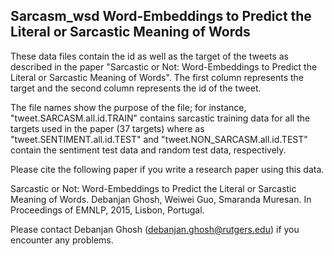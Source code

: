 Sarcasm_wsd
Word-Embeddings to Predict the Literal or Sarcastic Meaning of Words
----------------------------------------------

These data files contain the id as well as the target of the tweets as described in the paper
"Sarcastic or Not: Word-Embeddings to Predict the Literal or Sarcastic Meaning of Words". The first column
represents the target and the second column represents the id of the tweet.

The file names show the purpose of the file; for instance, "tweet.SARCASM.all.id.TRAIN" contains 
sarcastic training data for all the targets used in the paper (37 targets) where as "tweet.SENTIMENT.all.id.TEST" 
and "tweet.NON_SARCASM.all.id.TEST" contain the sentiment test data and random test data, respectively.

Please cite the following paper if you write a research paper using this data.

Sarcastic or Not: Word-Embeddings to Predict the Literal or Sarcastic Meaning of Words. Debanjan Ghosh, Weiwei Guo, Smaranda Muresan. In Proceedings of EMNLP, 2015, Lisbon, Portugal.

Please contact Debanjan Ghosh (debanjan.ghosh@rutgers.edu) if you encounter any problems.
